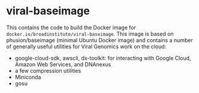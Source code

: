 # viral-baseimage

This contains the code to build the Docker image for 
`docker.io/broadinstitute/viral-baseimage`. This image is
based on phusion/baseimage (minimal Ubuntu Docker image)
and contains a number of generally useful utilities
for Viral Genomics work on the cloud:

 - google-cloud-sdk, awscli, dx-toolkit: for interacting with
Google Cloud, Amazon Web Services, and DNAnexus
 - a few compression utilities
 - Miniconda
 - gosu
